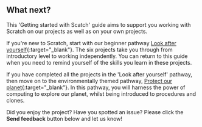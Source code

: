 ## What next?

This 'Getting started with Scatch' guide aims to support you working with Scratch on our projects as well as on your own projects.

If you're new to Scratch, start with our beginner pathway [Look after yourself](https://projects.raspberrypi.org/en/raspberrypi/look-after-yourself){:target="_blank"}. The six projects take you through from introductory level to working independently. You can return to this guide when you need to remind yourself of the skills you learn in these projects.

If you have completed all the projects in the 'Look after yourself' pathway, then move on to the environmentally themed pathway, [Protect our planet](https://projects.raspberrypi.org/en/pathways/protect-our-planet){:target="_blank"}. In this pathway, you will harness the power of computing to explore our planet, whilst being introduced to procedures and clones.

Did you enjoy the project? Have you spotted an issue? Please click the **Send feedback** button below and let us know!
